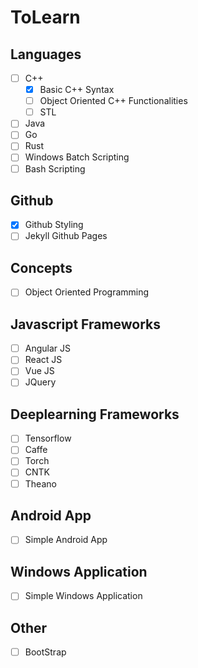 # ToLearn

## Languages
- [ ] C++
  - [x] Basic C++ Syntax
  - [ ] Object Oriented C++ Functionalities
  - [ ] STL
- [ ] Java
- [ ] Go
- [ ] Rust
- [ ] Windows Batch Scripting
- [ ] Bash Scripting

## Github
- [x] Github Styling
- [ ] Jekyll Github Pages

## Concepts
- [ ] Object Oriented Programming

## Javascript Frameworks
- [ ] Angular JS
- [ ] React JS
- [ ] Vue JS
- [ ] JQuery

## Deeplearning Frameworks
- [ ] Tensorflow
- [ ] Caffe
- [ ] Torch
- [ ] CNTK
- [ ] Theano

## Android App
- [ ] Simple Android App

## Windows Application
- [ ] Simple Windows Application

## Other
- [ ] BootStrap
